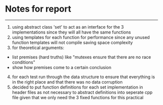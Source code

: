 # Notes for report
----

1. using abstract class 'set' to act as an interface for the 3 implementations since they
will all have the same functions 
2. using templates for each function for performance since any unused function templates will
not compile saving space complexity
3. for theoretical arguments:
  - list premises (hard truths) like "mutexes ensure that there are no race conditions"
  - show how premises come to a certain conclusion
4. for each test run through the data structure to ensure that everything is in the right place
and that there was no data corruption
5. decided to put function definitions for each set implementation in header files as not necessary to
abstract definitions into seperate cpp file given that we only need the 3 fixed functions for this practical